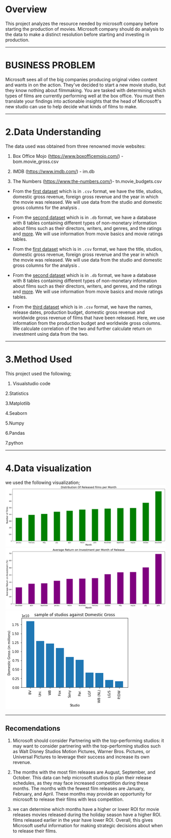 # Overview
This project analyzes the resource needed by microsoft company before starting the production of movies. Microsoft company should do analysis to the data to make a distinct resolution before starting and investing in production.

---

 #  BUSINESS PROBLEM
 Microsoft sees all of the big companies producing original video content and wants in on the action. They've decided to start a new movie studio, but they know nothing about filmmaking. You are tasked with determining which types of films are currently performing well at the box office. You must then translate your findings into actionable insights that the head of Microsoft's new studio can use to help decide what kinds of films to make.

 ---
 
 # 2.Data Understanding
 The data used was obtained from three renowned movie websites:
 1. Box Office Mojo (https://www.boxofficemojo.com/) - bom.movie_gross.csv

 2. IMDB (https://www.imdb.com/) - im.db

 3. The Numbers (https://www.the-numbers.com/)- tn.movie_budgets.csv
 
 * From the [first dataset](bom.movie_gross.csv) which is in `.csv` format, we have the title, studios, domestic gross revenue, foreign gross revenue and the year in which the movie was released. We will use data from the studio and domestic gross columns for the analysis .
 
* From the [second dataset](im.db) which is in `.db` format, we have a database with 8 tables containing different types of non-monetary information about films such as their directors, writers, and genres, and the ratings and [more](images/imdb_data_erd.jpeg). We will use information from movie basics and movie ratings tables.
 
 
 * From the [first dataset](bom.movie_gross.csv) which is in `.csv` format, we have the title, studios, domestic gross revenue, foreign gross revenue and the year in which the movie was released. We will use data from the studio and domestic gross columns for the analysis .
 
* From the [second dataset](im.db) which is in `.db` format, we have a database with 8 tables containing different types of non-monetary information about films such as their directors, writers, and genres, and the ratings and [more](images/imdb_data_erd.jpeg). We will use information from movie basics and movie ratings tables.
 
 
 * From the [third dataset](data/tn.movie_budgets.csv.gz) which is in `.csv` format, we have the names, release dates, production budget, domestic gross revenue and worldwide gross revenue of films that have been released. Here, we use information from the production budget and worldwide gross columns. We calculate correlation of the two and further calculate return on investment using data from the two.

---

# 3.Method Used
This project used the following;
1. Visualstudio code

2.Statistics

3.Matplotlib

4.Seaborn

5.Numpy

6.Pandas

7.python

---

# 4.Data visualization
we used the following visualization;
![Distribution_of_released_films_per_month](images/Distribution_of_released_films_per_month.png)
![ROI_per_month](images/ROI_per_month.png)
![top_10_studios](images/top_10_studios.png)


---
## Recomendations

 1. Microsoft should consider Partnering with the top-performing studios: it may want to consider partnering with the top-performing studios such as Walt Disney Studios Motion Pictures, Warner Bros. Pictures, or Universal Pictures to leverage their success and increase its own revenue.

 2. The months with the most film releases are August, September, and October. This data can help microsoft studios to plan their release schedules, as they may face increased competition during these months.
The months with the fewest film releases are January, February, and April. These months may provide an opportunity for microsoft to release their films with less competition.

3. we can determine which months have a higher or lower ROI for movie releases movies released during the holiday season have a higher ROI. films released earlier in the year have lower ROI. Overall, this  gives Microsoft useful information for making strategic decisions about when to release their films.